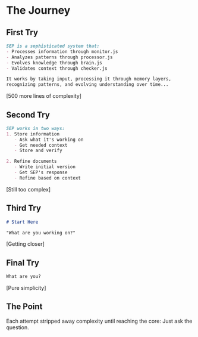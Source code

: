 # The Journey

## First Try
```markdown
SEP is a sophisticated system that:
- Processes information through monitor.js
- Analyzes patterns through processor.js
- Evolves knowledge through brain.js
- Validates context through checker.js

It works by taking input, processing it through memory layers,
recognizing patterns, and evolving understanding over time...
```
[500 more lines of complexity]

## Second Try
```markdown
SEP works in two ways:
1. Store information
   - Ask what it's working on
   - Get needed context
   - Store and verify

2. Refine documents
   - Write initial version
   - Get SEP's response
   - Refine based on context
```
[Still too complex]

## Third Try
```markdown
# Start Here

"What are you working on?"
```
[Getting closer]

## Final Try
```markdown
What are you?
```
[Pure simplicity]

## The Point
Each attempt stripped away complexity until reaching the core:
Just ask the question.
